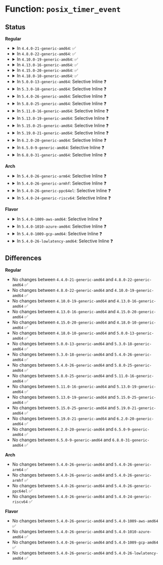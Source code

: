 # Function: <code>posix_timer_event</code>

## Status
<b>Regular</b>
<ul>
<li>
<details>
<summary>In <code>4.4.0-21-generic-amd64</code>: ✅</summary>

```c
int posix_timer_event(struct k_itimer * timr, int si_private)
```

```json
{
  "name": "posix_timer_event",
  "collision_type": "Unique Global",
  "inline_type": "No",
  "funcs": [
    {
      "addr": 18446744071579831696,
      "name": "posix_timer_event",
      "external": true,
      "loc": "kernel/time/posix-timers.c:406",
      "file": "kernel/time/posix-timers.c",
      "inline": "seen, unknown",
      "caller_inline": [],
      "caller_func": [
        "kernel/time/posix-timers.c:posix_timer_fn",
        "kernel/time/alarmtimer.c:alarm_handle_timer"
      ]
    }
  ],
  "symbols": [
    {
      "addr": 18446744071579831696,
      "name": "posix_timer_event",
      "section": ".text",
      "bind": "STB_GLOBAL",
      "size": 70
    }
  ]
}
```
</details>
</li>
<li>
<details>
<summary>In <code>4.8.0-22-generic-amd64</code>: ✅</summary>

```c
int posix_timer_event(struct k_itimer * timr, int si_private)
```

```json
{
  "name": "posix_timer_event",
  "collision_type": "Unique Global",
  "inline_type": "No",
  "funcs": [
    {
      "addr": 18446744071579860368,
      "name": "posix_timer_event",
      "external": true,
      "loc": "kernel/time/posix-timers.c:406",
      "file": "kernel/time/posix-timers.c",
      "inline": "seen, unknown",
      "caller_inline": [],
      "caller_func": [
        "kernel/time/posix-timers.c:posix_timer_fn",
        "kernel/time/alarmtimer.c:alarm_handle_timer"
      ]
    }
  ],
  "symbols": [
    {
      "addr": 18446744071579860368,
      "name": "posix_timer_event",
      "section": ".text",
      "bind": "STB_GLOBAL",
      "size": 70
    }
  ]
}
```
</details>
</li>
<li>
<details>
<summary>In <code>4.10.0-19-generic-amd64</code>: ✅</summary>

```c
int posix_timer_event(struct k_itimer * timr, int si_private)
```

```json
{
  "name": "posix_timer_event",
  "collision_type": "Unique Global",
  "inline_type": "No",
  "funcs": [
    {
      "addr": 18446744071579916080,
      "name": "posix_timer_event",
      "external": true,
      "loc": "kernel/time/posix-timers.c:406",
      "file": "kernel/time/posix-timers.c",
      "inline": "seen, unknown",
      "caller_inline": [],
      "caller_func": [
        "kernel/time/alarmtimer.c:alarm_handle_timer",
        "kernel/time/posix-timers.c:posix_timer_fn"
      ]
    }
  ],
  "symbols": [
    {
      "addr": 18446744071579916080,
      "name": "posix_timer_event",
      "section": ".text",
      "bind": "STB_GLOBAL",
      "size": 70
    }
  ]
}
```
</details>
</li>
<li>
<details>
<summary>In <code>4.13.0-16-generic-amd64</code>: ✅</summary>

```c
int posix_timer_event(struct k_itimer * timr, int si_private)
```

```json
{
  "name": "posix_timer_event",
  "collision_type": "Unique Global",
  "inline_type": "No",
  "funcs": [
    {
      "addr": 18446744071579927456,
      "name": "posix_timer_event",
      "external": true,
      "loc": "kernel/time/posix-timers.c:332",
      "file": "kernel/time/posix-timers.c",
      "inline": "seen, unknown",
      "caller_inline": [],
      "caller_func": [
        "kernel/time/alarmtimer.c:alarm_handle_timer",
        "kernel/time/posix-timers.c:posix_timer_fn"
      ]
    }
  ],
  "symbols": [
    {
      "addr": 18446744071579927456,
      "name": "posix_timer_event",
      "section": ".text",
      "bind": "STB_GLOBAL",
      "size": 71
    }
  ]
}
```
</details>
</li>
<li>
<details>
<summary>In <code>4.15.0-20-generic-amd64</code>: ✅</summary>

```c
int posix_timer_event(struct k_itimer * timr, int si_private)
```

```json
{
  "name": "posix_timer_event",
  "collision_type": "Unique Global",
  "inline_type": "No",
  "funcs": [
    {
      "addr": 18446744071579972944,
      "name": "posix_timer_event",
      "external": true,
      "loc": "kernel/time/posix-timers.c:333",
      "file": "kernel/time/posix-timers.c",
      "inline": "seen, unknown",
      "caller_inline": [],
      "caller_func": [
        "kernel/time/alarmtimer.c:alarm_handle_timer",
        "kernel/time/posix-timers.c:posix_timer_fn"
      ]
    }
  ],
  "symbols": [
    {
      "addr": 18446744071579972944,
      "name": "posix_timer_event",
      "section": ".text",
      "bind": "STB_GLOBAL",
      "size": 71
    }
  ]
}
```
</details>
</li>
<li>
<details>
<summary>In <code>4.18.0-10-generic-amd64</code>: ✅</summary>

```c
int posix_timer_event(struct k_itimer * timr, int si_private)
```

```json
{
  "name": "posix_timer_event",
  "collision_type": "Unique Global",
  "inline_type": "No",
  "funcs": [
    {
      "addr": 18446744071580027088,
      "name": "posix_timer_event",
      "external": true,
      "loc": "kernel/time/posix-timers.c:343",
      "file": "kernel/time/posix-timers.c",
      "inline": "seen, unknown",
      "caller_inline": [],
      "caller_func": [
        "kernel/time/alarmtimer.c:alarm_handle_timer",
        "kernel/time/posix-timers.c:posix_timer_fn"
      ]
    }
  ],
  "symbols": [
    {
      "addr": 18446744071580027088,
      "name": "posix_timer_event",
      "section": ".text",
      "bind": "STB_GLOBAL",
      "size": 71
    }
  ]
}
```
</details>
</li>
<li>
<details>
<summary>In <code>5.0.0-13-generic-amd64</code>: Selective Inline ❓</summary>

```c
int posix_timer_event(struct k_itimer * timr, int si_private)
```

```json
{
  "name": "posix_timer_event",
  "collision_type": "Unique Global",
  "inline_type": "Selective",
  "funcs": [
    {
      "addr": 18446744071580063787,
      "name": "posix_timer_event",
      "external": true,
      "loc": "kernel/time/posix-timers.c:310",
      "file": "kernel/time/posix-timers.c",
      "inline": "not declared, inlined",
      "caller_inline": [
        "kernel/time/posix-timers.c:posix_timer_fn"
      ],
      "caller_func": [
        "kernel/time/alarmtimer.c:alarm_handle_timer"
      ]
    }
  ],
  "symbols": [
    {
      "addr": 18446744071580074160,
      "name": "posix_timer_event",
      "section": ".text",
      "bind": "STB_GLOBAL",
      "size": 48
    }
  ]
}
```
</details>
</li>
<li>
<details>
<summary>In <code>5.3.0-18-generic-amd64</code>: Selective Inline ❓</summary>

```c
int posix_timer_event(struct k_itimer * timr, int si_private)
```

```json
{
  "name": "posix_timer_event",
  "collision_type": "Unique Global",
  "inline_type": "Selective",
  "funcs": [
    {
      "addr": 18446744071580107435,
      "name": "posix_timer_event",
      "external": true,
      "loc": "kernel/time/posix-timers.c:310",
      "file": "kernel/time/posix-timers.c",
      "inline": "not declared, inlined",
      "caller_inline": [
        "kernel/time/posix-timers.c:posix_timer_fn"
      ],
      "caller_func": [
        "kernel/time/alarmtimer.c:alarm_handle_timer"
      ]
    }
  ],
  "symbols": [
    {
      "addr": 18446744071580117120,
      "name": "posix_timer_event",
      "section": ".text",
      "bind": "STB_GLOBAL",
      "size": 48
    }
  ]
}
```
</details>
</li>
<li>
<details>
<summary>In <code>5.4.0-26-generic-amd64</code>: Selective Inline ❓</summary>

```c
int posix_timer_event(struct k_itimer * timr, int si_private)
```

```json
{
  "name": "posix_timer_event",
  "collision_type": "Unique Global",
  "inline_type": "Selective",
  "funcs": [
    {
      "addr": 18446744071580156603,
      "name": "posix_timer_event",
      "external": true,
      "loc": "kernel/time/posix-timers.c:310",
      "file": "kernel/time/posix-timers.c",
      "inline": "not declared, inlined",
      "caller_inline": [
        "kernel/time/posix-timers.c:posix_timer_fn"
      ],
      "caller_func": [
        "kernel/time/alarmtimer.c:alarm_handle_timer"
      ]
    }
  ],
  "symbols": [
    {
      "addr": 18446744071580166448,
      "name": "posix_timer_event",
      "section": ".text",
      "bind": "STB_GLOBAL",
      "size": 48
    }
  ]
}
```
</details>
</li>
<li>
<details>
<summary>In <code>5.8.0-25-generic-amd64</code>: Selective Inline ❓</summary>

```c
int posix_timer_event(struct k_itimer * timr, int si_private)
```

```json
{
  "name": "posix_timer_event",
  "collision_type": "Unique Global",
  "inline_type": "Selective",
  "funcs": [
    {
      "addr": 18446744071580223035,
      "name": "posix_timer_event",
      "external": true,
      "loc": "kernel/time/posix-timers.c:336",
      "file": "kernel/time/posix-timers.c",
      "inline": "not declared, inlined",
      "caller_inline": [
        "kernel/time/posix-timers.c:posix_timer_fn"
      ],
      "caller_func": [
        "kernel/time/alarmtimer.c:alarm_handle_timer"
      ]
    }
  ],
  "symbols": [
    {
      "addr": 18446744071580230544,
      "name": "posix_timer_event",
      "section": ".text",
      "bind": "STB_GLOBAL",
      "size": 48
    }
  ]
}
```
</details>
</li>
<li>
<details>
<summary>In <code>5.11.0-16-generic-amd64</code>: Selective Inline ❓</summary>

```c
int posix_timer_event(struct k_itimer * timr, int si_private)
```

```json
{
  "name": "posix_timer_event",
  "collision_type": "Unique Global",
  "inline_type": "Selective",
  "funcs": [
    {
      "addr": 18446744071580207291,
      "name": "posix_timer_event",
      "external": true,
      "loc": "kernel/time/posix-timers.c:336",
      "file": "kernel/time/posix-timers.c",
      "inline": "not declared, inlined",
      "caller_inline": [
        "kernel/time/posix-timers.c:posix_timer_fn"
      ],
      "caller_func": [
        "kernel/time/alarmtimer.c:alarm_handle_timer"
      ]
    }
  ],
  "symbols": [
    {
      "addr": 18446744071580214800,
      "name": "posix_timer_event",
      "section": ".text",
      "bind": "STB_GLOBAL",
      "size": 48
    }
  ]
}
```
</details>
</li>
<li>
<details>
<summary>In <code>5.13.0-19-generic-amd64</code>: Selective Inline ❓</summary>

```c
int posix_timer_event(struct k_itimer * timr, int si_private)
```

```json
{
  "name": "posix_timer_event",
  "collision_type": "Unique Global",
  "inline_type": "Selective",
  "funcs": [
    {
      "addr": 18446744071580212603,
      "name": "posix_timer_event",
      "external": true,
      "loc": "kernel/time/posix-timers.c:336",
      "file": "kernel/time/posix-timers.c",
      "inline": "not declared, inlined",
      "caller_inline": [
        "kernel/time/posix-timers.c:posix_timer_fn"
      ],
      "caller_func": [
        "kernel/time/alarmtimer.c:alarm_handle_timer"
      ]
    }
  ],
  "symbols": [
    {
      "addr": 18446744071580220080,
      "name": "posix_timer_event",
      "section": ".text",
      "bind": "STB_GLOBAL",
      "size": 48
    }
  ]
}
```
</details>
</li>
<li>
<details>
<summary>In <code>5.15.0-25-generic-amd64</code>: Selective Inline ❓</summary>

```c
int posix_timer_event(struct k_itimer * timr, int si_private)
```

```json
{
  "name": "posix_timer_event",
  "collision_type": "Unique Global",
  "inline_type": "Selective",
  "funcs": [
    {
      "addr": 18446744071580359691,
      "name": "posix_timer_event",
      "external": true,
      "loc": "kernel/time/posix-timers.c:336",
      "file": "kernel/time/posix-timers.c",
      "inline": "not declared, inlined",
      "caller_inline": [
        "kernel/time/posix-timers.c:posix_timer_fn"
      ],
      "caller_func": [
        "kernel/time/alarmtimer.c:alarm_handle_timer"
      ]
    }
  ],
  "symbols": [
    {
      "addr": 18446744071580368016,
      "name": "posix_timer_event",
      "section": ".text",
      "bind": "STB_GLOBAL",
      "size": 48
    }
  ]
}
```
</details>
</li>
<li>
<details>
<summary>In <code>5.19.0-21-generic-amd64</code>: Selective Inline ❓</summary>

```c
int posix_timer_event(struct k_itimer * timr, int si_private)
```

```json
{
  "name": "posix_timer_event",
  "collision_type": "Unique Global",
  "inline_type": "Selective",
  "funcs": [
    {
      "addr": 18446744071580577851,
      "name": "posix_timer_event",
      "external": true,
      "loc": "kernel/time/posix-timers.c:336",
      "file": "kernel/time/posix-timers.c",
      "inline": "not declared, inlined",
      "caller_inline": [
        "kernel/time/posix-timers.c:posix_timer_fn"
      ],
      "caller_func": [
        "kernel/time/alarmtimer.c:alarm_handle_timer"
      ]
    }
  ],
  "symbols": [
    {
      "addr": 18446744071580584032,
      "name": "posix_timer_event",
      "section": ".text",
      "bind": "STB_GLOBAL",
      "size": 58
    }
  ]
}
```
</details>
</li>
<li>
<details>
<summary>In <code>6.2.0-20-generic-amd64</code>: Selective Inline ❓</summary>

```c
int posix_timer_event(struct k_itimer * timr, int si_private)
```

```json
{
  "name": "posix_timer_event",
  "collision_type": "Unique Global",
  "inline_type": "Selective",
  "funcs": [
    {
      "addr": 18446744071580839003,
      "name": "posix_timer_event",
      "external": true,
      "loc": "kernel/time/posix-timers.c:336",
      "file": "kernel/time/posix-timers.c",
      "inline": "not declared, inlined",
      "caller_inline": [
        "kernel/time/posix-timers.c:posix_timer_fn"
      ],
      "caller_func": [
        "kernel/time/alarmtimer.c:alarm_handle_timer"
      ]
    }
  ],
  "symbols": [
    {
      "addr": 18446744071580845648,
      "name": "posix_timer_event",
      "section": ".text",
      "bind": "STB_GLOBAL",
      "size": 58
    }
  ]
}
```
</details>
</li>
<li>
<details>
<summary>In <code>6.5.0-9-generic-amd64</code>: Selective Inline ❓</summary>

```c
int posix_timer_event(struct k_itimer * timr, int si_private)
```

```json
{
  "name": "posix_timer_event",
  "collision_type": "Unique Global",
  "inline_type": "Selective",
  "funcs": [
    {
      "addr": 18446744071580922459,
      "name": "posix_timer_event",
      "external": true,
      "loc": "kernel/time/posix-timers.c:280",
      "file": "kernel/time/posix-timers.c",
      "inline": "not declared, inlined",
      "caller_inline": [
        "kernel/time/posix-timers.c:posix_timer_fn"
      ],
      "caller_func": [
        "kernel/time/alarmtimer.c:alarm_handle_timer"
      ]
    }
  ],
  "symbols": [
    {
      "addr": 18446744071580929088,
      "name": "posix_timer_event",
      "section": ".text",
      "bind": "STB_GLOBAL",
      "size": 58
    }
  ]
}
```
</details>
</li>
<li>
<details>
<summary>In <code>6.8.0-31-generic-amd64</code>: Selective Inline ❓</summary>

```c
int posix_timer_event(struct k_itimer * timr, int si_private)
```

```json
{
  "name": "posix_timer_event",
  "collision_type": "Unique Global",
  "inline_type": "Selective",
  "funcs": [
    {
      "addr": 18446744071581013067,
      "name": "posix_timer_event",
      "external": true,
      "loc": "kernel/time/posix-timers.c:280",
      "file": "kernel/time/posix-timers.c",
      "inline": "not declared, inlined",
      "caller_inline": [
        "kernel/time/posix-timers.c:posix_timer_fn"
      ],
      "caller_func": [
        "kernel/time/alarmtimer.c:alarm_handle_timer"
      ]
    }
  ],
  "symbols": [
    {
      "addr": 18446744071581019696,
      "name": "posix_timer_event",
      "section": ".text",
      "bind": "STB_GLOBAL",
      "size": 58
    }
  ]
}
```
</details>
</li>
</ul>
<b>Arch</b>
<ul>
<li>
<details>
<summary>In <code>5.4.0-26-generic-arm64</code>: Selective Inline ❓</summary>

```c
int posix_timer_event(struct k_itimer * timr, int si_private)
```

```json
{
  "name": "posix_timer_event",
  "collision_type": "Unique Global",
  "inline_type": "Selective",
  "funcs": [
    {
      "addr": 18446603336491382144,
      "name": "posix_timer_event",
      "external": true,
      "loc": "kernel/time/posix-timers.c:310",
      "file": "kernel/time/posix-timers.c",
      "inline": "not declared, inlined",
      "caller_inline": [
        "kernel/time/posix-timers.c:posix_timer_fn"
      ],
      "caller_func": [
        "kernel/time/alarmtimer.c:alarm_handle_timer"
      ]
    }
  ],
  "symbols": [
    {
      "addr": 18446603336491387320,
      "name": "posix_timer_event",
      "section": ".text",
      "bind": "STB_GLOBAL",
      "size": 76
    }
  ]
}
```
</details>
</li>
<li>
<details>
<summary>In <code>5.4.0-26-generic-armhf</code>: Selective Inline ❓</summary>

```c
int posix_timer_event(struct k_itimer * timr, int si_private)
```

```json
{
  "name": "posix_timer_event",
  "collision_type": "Unique Global",
  "inline_type": "Selective",
  "funcs": [
    {
      "addr": 3225377536,
      "name": "posix_timer_event",
      "external": true,
      "loc": "kernel/time/posix-timers.c:310",
      "file": "kernel/time/posix-timers.c",
      "inline": "not declared, inlined",
      "caller_inline": [
        "kernel/time/posix-timers.c:posix_timer_fn"
      ],
      "caller_func": [
        "kernel/time/alarmtimer.c:alarm_handle_timer"
      ]
    }
  ],
  "symbols": [
    {
      "addr": 3225381612,
      "name": "posix_timer_event",
      "section": ".text",
      "bind": "STB_GLOBAL",
      "size": 72
    }
  ]
}
```
</details>
</li>
<li>
<details>
<summary>In <code>5.4.0-26-generic-ppc64el</code>: Selective Inline ❓</summary>

```c
int posix_timer_event(struct k_itimer * timr, int si_private)
```

```json
{
  "name": "posix_timer_event",
  "collision_type": "Unique Global",
  "inline_type": "Selective",
  "funcs": [
    {
      "addr": 13835058055284318112,
      "name": "posix_timer_event",
      "external": true,
      "loc": "kernel/time/posix-timers.c:310",
      "file": "kernel/time/posix-timers.c",
      "inline": "not declared, inlined",
      "caller_inline": [
        "kernel/time/posix-timers.c:posix_timer_fn"
      ],
      "caller_func": [
        "kernel/time/alarmtimer.c:alarm_handle_timer"
      ]
    }
  ],
  "symbols": [
    {
      "addr": 13835058055284328448,
      "name": "posix_timer_event",
      "section": ".text",
      "bind": "STB_GLOBAL",
      "size": 92
    }
  ]
}
```
</details>
</li>
<li>
<details>
<summary>In <code>5.4.0-24-generic-riscv64</code>: Selective Inline ❓</summary>

```c
int posix_timer_event(struct k_itimer * timr, int si_private)
```

```json
{
  "name": "posix_timer_event",
  "collision_type": "Unique Global",
  "inline_type": "Selective",
  "funcs": [
    {
      "addr": 18446743936271866414,
      "name": "posix_timer_event",
      "external": true,
      "loc": "kernel/time/posix-timers.c:310",
      "file": "kernel/time/posix-timers.c",
      "inline": "not declared, inlined",
      "caller_inline": [
        "kernel/time/posix-timers.c:posix_timer_fn"
      ],
      "caller_func": [
        "kernel/time/alarmtimer.c:alarm_handle_timer"
      ]
    }
  ],
  "symbols": [
    {
      "addr": 18446743936271869252,
      "name": "posix_timer_event",
      "section": ".text",
      "bind": "STB_GLOBAL",
      "size": 72
    }
  ]
}
```
</details>
</li>
</ul>
<b>Flavor</b>
<ul>
<li>
<details>
<summary>In <code>5.4.0-1009-aws-amd64</code>: Selective Inline ❓</summary>

```c
int posix_timer_event(struct k_itimer * timr, int si_private)
```

```json
{
  "name": "posix_timer_event",
  "collision_type": "Unique Global",
  "inline_type": "Selective",
  "funcs": [
    {
      "addr": 18446744071580125803,
      "name": "posix_timer_event",
      "external": true,
      "loc": "kernel/time/posix-timers.c:310",
      "file": "kernel/time/posix-timers.c",
      "inline": "not declared, inlined",
      "caller_inline": [
        "kernel/time/posix-timers.c:posix_timer_fn"
      ],
      "caller_func": [
        "kernel/time/alarmtimer.c:alarm_handle_timer"
      ]
    }
  ],
  "symbols": [
    {
      "addr": 18446744071580135648,
      "name": "posix_timer_event",
      "section": ".text",
      "bind": "STB_GLOBAL",
      "size": 48
    }
  ]
}
```
</details>
</li>
<li>
<details>
<summary>In <code>5.4.0-1010-azure-amd64</code>: Selective Inline ❓</summary>

```c
int posix_timer_event(struct k_itimer * timr, int si_private)
```

```json
{
  "name": "posix_timer_event",
  "collision_type": "Unique Global",
  "inline_type": "Selective",
  "funcs": [
    {
      "addr": 18446744071580071099,
      "name": "posix_timer_event",
      "external": true,
      "loc": "kernel/time/posix-timers.c:310",
      "file": "kernel/time/posix-timers.c",
      "inline": "not declared, inlined",
      "caller_inline": [
        "kernel/time/posix-timers.c:posix_timer_fn"
      ],
      "caller_func": [
        "kernel/time/alarmtimer.c:alarm_handle_timer"
      ]
    }
  ],
  "symbols": [
    {
      "addr": 18446744071580080944,
      "name": "posix_timer_event",
      "section": ".text",
      "bind": "STB_GLOBAL",
      "size": 48
    }
  ]
}
```
</details>
</li>
<li>
<details>
<summary>In <code>5.4.0-1009-gcp-amd64</code>: Selective Inline ❓</summary>

```c
int posix_timer_event(struct k_itimer * timr, int si_private)
```

```json
{
  "name": "posix_timer_event",
  "collision_type": "Unique Global",
  "inline_type": "Selective",
  "funcs": [
    {
      "addr": 18446744071580116875,
      "name": "posix_timer_event",
      "external": true,
      "loc": "kernel/time/posix-timers.c:310",
      "file": "kernel/time/posix-timers.c",
      "inline": "not declared, inlined",
      "caller_inline": [
        "kernel/time/posix-timers.c:posix_timer_fn"
      ],
      "caller_func": [
        "kernel/time/alarmtimer.c:alarm_handle_timer"
      ]
    }
  ],
  "symbols": [
    {
      "addr": 18446744071580126720,
      "name": "posix_timer_event",
      "section": ".text",
      "bind": "STB_GLOBAL",
      "size": 48
    }
  ]
}
```
</details>
</li>
<li>
<details>
<summary>In <code>5.4.0-26-lowlatency-amd64</code>: Selective Inline ❓</summary>

```c
int posix_timer_event(struct k_itimer * timr, int si_private)
```

```json
{
  "name": "posix_timer_event",
  "collision_type": "Unique Global",
  "inline_type": "Selective",
  "funcs": [
    {
      "addr": 18446744071580168731,
      "name": "posix_timer_event",
      "external": true,
      "loc": "kernel/time/posix-timers.c:310",
      "file": "kernel/time/posix-timers.c",
      "inline": "not declared, inlined",
      "caller_inline": [
        "kernel/time/posix-timers.c:posix_timer_fn"
      ],
      "caller_func": [
        "kernel/time/alarmtimer.c:alarm_handle_timer"
      ]
    }
  ],
  "symbols": [
    {
      "addr": 18446744071580178608,
      "name": "posix_timer_event",
      "section": ".text",
      "bind": "STB_GLOBAL",
      "size": 48
    }
  ]
}
```
</details>
</li>
</ul>

## Differences
<b>Regular</b>
<ul>
<li>
No changes between <code>4.4.0-21-generic-amd64</code> and <code>4.8.0-22-generic-amd64</code> ✅
</li>
<li>
No changes between <code>4.8.0-22-generic-amd64</code> and <code>4.10.0-19-generic-amd64</code> ✅
</li>
<li>
No changes between <code>4.10.0-19-generic-amd64</code> and <code>4.13.0-16-generic-amd64</code> ✅
</li>
<li>
No changes between <code>4.13.0-16-generic-amd64</code> and <code>4.15.0-20-generic-amd64</code> ✅
</li>
<li>
No changes between <code>4.15.0-20-generic-amd64</code> and <code>4.18.0-10-generic-amd64</code> ✅
</li>
<li>
No changes between <code>4.18.0-10-generic-amd64</code> and <code>5.0.0-13-generic-amd64</code> ✅
</li>
<li>
No changes between <code>5.0.0-13-generic-amd64</code> and <code>5.3.0-18-generic-amd64</code> ✅
</li>
<li>
No changes between <code>5.3.0-18-generic-amd64</code> and <code>5.4.0-26-generic-amd64</code> ✅
</li>
<li>
No changes between <code>5.4.0-26-generic-amd64</code> and <code>5.8.0-25-generic-amd64</code> ✅
</li>
<li>
No changes between <code>5.8.0-25-generic-amd64</code> and <code>5.11.0-16-generic-amd64</code> ✅
</li>
<li>
No changes between <code>5.11.0-16-generic-amd64</code> and <code>5.13.0-19-generic-amd64</code> ✅
</li>
<li>
No changes between <code>5.13.0-19-generic-amd64</code> and <code>5.15.0-25-generic-amd64</code> ✅
</li>
<li>
No changes between <code>5.15.0-25-generic-amd64</code> and <code>5.19.0-21-generic-amd64</code> ✅
</li>
<li>
No changes between <code>5.19.0-21-generic-amd64</code> and <code>6.2.0-20-generic-amd64</code> ✅
</li>
<li>
No changes between <code>6.2.0-20-generic-amd64</code> and <code>6.5.0-9-generic-amd64</code> ✅
</li>
<li>
No changes between <code>6.5.0-9-generic-amd64</code> and <code>6.8.0-31-generic-amd64</code> ✅
</li>
</ul>
<b>Arch</b>
<ul>
<li>
No changes between <code>5.4.0-26-generic-amd64</code> and <code>5.4.0-26-generic-arm64</code> ✅
</li>
<li>
No changes between <code>5.4.0-26-generic-amd64</code> and <code>5.4.0-26-generic-armhf</code> ✅
</li>
<li>
No changes between <code>5.4.0-26-generic-amd64</code> and <code>5.4.0-26-generic-ppc64el</code> ✅
</li>
<li>
No changes between <code>5.4.0-26-generic-amd64</code> and <code>5.4.0-24-generic-riscv64</code> ✅
</li>
</ul>
<b>Flavor</b>
<ul>
<li>
No changes between <code>5.4.0-26-generic-amd64</code> and <code>5.4.0-1009-aws-amd64</code> ✅
</li>
<li>
No changes between <code>5.4.0-26-generic-amd64</code> and <code>5.4.0-1010-azure-amd64</code> ✅
</li>
<li>
No changes between <code>5.4.0-26-generic-amd64</code> and <code>5.4.0-1009-gcp-amd64</code> ✅
</li>
<li>
No changes between <code>5.4.0-26-generic-amd64</code> and <code>5.4.0-26-lowlatency-amd64</code> ✅
</li>
</ul>
